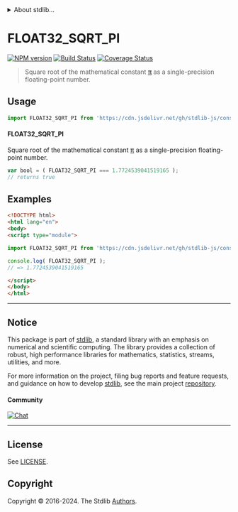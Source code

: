 <!--

@license Apache-2.0

Copyright (c) 2024 The Stdlib Authors.

Licensed under the Apache License, Version 2.0 (the "License");
you may not use this file except in compliance with the License.
You may obtain a copy of the License at

   http://www.apache.org/licenses/LICENSE-2.0

Unless required by applicable law or agreed to in writing, software
distributed under the License is distributed on an "AS IS" BASIS,
WITHOUT WARRANTIES OR CONDITIONS OF ANY KIND, either express or implied.
See the License for the specific language governing permissions and
limitations under the License.

-->


<details>
  <summary>
    About stdlib...
  </summary>
  <p>We believe in a future in which the web is a preferred environment for numerical computation. To help realize this future, we've built stdlib. stdlib is a standard library, with an emphasis on numerical and scientific computation, written in JavaScript (and C) for execution in browsers and in Node.js.</p>
  <p>The library is fully decomposable, being architected in such a way that you can swap out and mix and match APIs and functionality to cater to your exact preferences and use cases.</p>
  <p>When you use stdlib, you can be absolutely certain that you are using the most thorough, rigorous, well-written, studied, documented, tested, measured, and high-quality code out there.</p>
  <p>To join us in bringing numerical computing to the web, get started by checking us out on <a href="https://github.com/stdlib-js/stdlib">GitHub</a>, and please consider <a href="https://opencollective.com/stdlib">financially supporting stdlib</a>. We greatly appreciate your continued support!</p>
</details>

# FLOAT32_SQRT_PI

[![NPM version][npm-image]][npm-url] [![Build Status][test-image]][test-url] [![Coverage Status][coverage-image]][coverage-url] <!-- [![dependencies][dependencies-image]][dependencies-url] -->

> Square root of the mathematical constant [π][@stdlib/constants/float32/pi] as a single-precision floating-point number.



<section class="usage">

## Usage

```javascript
import FLOAT32_SQRT_PI from 'https://cdn.jsdelivr.net/gh/stdlib-js/constants-float32-sqrt-pi@esm/index.mjs';
```

#### FLOAT32_SQRT_PI

Square root of the mathematical constant [π][@stdlib/constants/float32/pi] as a single-precision floating-point number.

```javascript
var bool = ( FLOAT32_SQRT_PI === 1.7724539041519165 );
// returns true
```

</section>

<!-- /.usage -->

<section class="examples">

## Examples

<!-- TODO: better example -->

<!-- eslint no-undef: "error" -->

```html
<!DOCTYPE html>
<html lang="en">
<body>
<script type="module">

import FLOAT32_SQRT_PI from 'https://cdn.jsdelivr.net/gh/stdlib-js/constants-float32-sqrt-pi@esm/index.mjs';

console.log( FLOAT32_SQRT_PI );
// => 1.7724539041519165

</script>
</body>
</html>
```

</section>

<!-- /.examples -->

<!-- C interface documentation. -->



<!-- Section for related `stdlib` packages. Do not manually edit this section, as it is automatically populated. -->

<section class="related">

</section>

<!-- /.related -->

<!-- Section for all links. Make sure to keep an empty line after the `section` element and another before the `/section` close. -->


<section class="main-repo" >

* * *

## Notice

This package is part of [stdlib][stdlib], a standard library with an emphasis on numerical and scientific computing. The library provides a collection of robust, high performance libraries for mathematics, statistics, streams, utilities, and more.

For more information on the project, filing bug reports and feature requests, and guidance on how to develop [stdlib][stdlib], see the main project [repository][stdlib].

#### Community

[![Chat][chat-image]][chat-url]

---

## License

See [LICENSE][stdlib-license].


## Copyright

Copyright &copy; 2016-2024. The Stdlib [Authors][stdlib-authors].

</section>

<!-- /.stdlib -->

<!-- Section for all links. Make sure to keep an empty line after the `section` element and another before the `/section` close. -->

<section class="links">

[npm-image]: http://img.shields.io/npm/v/@stdlib/constants-float32-sqrt-pi.svg
[npm-url]: https://npmjs.org/package/@stdlib/constants-float32-sqrt-pi

[test-image]: https://github.com/stdlib-js/constants-float32-sqrt-pi/actions/workflows/test.yml/badge.svg?branch=main
[test-url]: https://github.com/stdlib-js/constants-float32-sqrt-pi/actions/workflows/test.yml?query=branch:main

[coverage-image]: https://img.shields.io/codecov/c/github/stdlib-js/constants-float32-sqrt-pi/main.svg
[coverage-url]: https://codecov.io/github/stdlib-js/constants-float32-sqrt-pi?branch=main

<!--

[dependencies-image]: https://img.shields.io/david/stdlib-js/constants-float32-sqrt-pi.svg
[dependencies-url]: https://david-dm.org/stdlib-js/constants-float32-sqrt-pi/main

-->

[chat-image]: https://img.shields.io/gitter/room/stdlib-js/stdlib.svg
[chat-url]: https://app.gitter.im/#/room/#stdlib-js_stdlib:gitter.im

[stdlib]: https://github.com/stdlib-js/stdlib

[stdlib-authors]: https://github.com/stdlib-js/stdlib/graphs/contributors

[umd]: https://github.com/umdjs/umd
[es-module]: https://developer.mozilla.org/en-US/docs/Web/JavaScript/Guide/Modules

[deno-url]: https://github.com/stdlib-js/constants-float32-sqrt-pi/tree/deno
[deno-readme]: https://github.com/stdlib-js/constants-float32-sqrt-pi/blob/deno/README.md
[umd-url]: https://github.com/stdlib-js/constants-float32-sqrt-pi/tree/umd
[umd-readme]: https://github.com/stdlib-js/constants-float32-sqrt-pi/blob/umd/README.md
[esm-url]: https://github.com/stdlib-js/constants-float32-sqrt-pi/tree/esm
[esm-readme]: https://github.com/stdlib-js/constants-float32-sqrt-pi/blob/esm/README.md
[branches-url]: https://github.com/stdlib-js/constants-float32-sqrt-pi/blob/main/branches.md

[stdlib-license]: https://raw.githubusercontent.com/stdlib-js/constants-float32-sqrt-pi/main/LICENSE

[@stdlib/constants/float32/pi]: https://github.com/stdlib-js/constants-float32-pi/tree/esm

<!-- <related-links> -->

<!-- </related-links> -->

</section>

<!-- /.links -->
